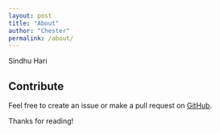```yaml
---
layout: post
title: "About"
author: "Chester"
permalink: /about/
---
```


Sindhu Hari
## Contribute
Feel free to create an issue or make a pull request on [GitHub](https://github.com/chesterhow/tale).

Thanks for reading!
